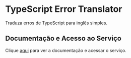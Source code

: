 # TypeScript Error Translator

Traduza erros de TypeScript para inglês simples.

## Documentação e Acesso ao Serviço

Clique [aqui](https://ts-error-translator.vercel.app) para ver a documentação e acessar o serviço.
